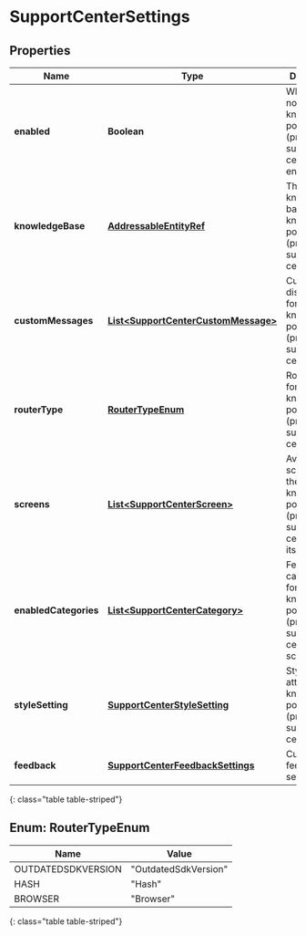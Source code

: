 # SupportCenterSettings


## Properties

| Name | Type | Description | Notes |
| ------------ | ------------- | ------------- | ------------- |
| **enabled** | **Boolean** | Whether or not knowledge portal (previously support center) is enabled |  |
| **knowledgeBase** | [**AddressableEntityRef**](AddressableEntityRef) | The knowledge base for knowledge portal (previously support center) |  |
| **customMessages** | [**List&lt;SupportCenterCustomMessage&gt;**](SupportCenterCustomMessage) | Customizable display texts for knowledge portal (previously support center) |  [optional] |
| **routerType** | [**RouterTypeEnum**](#Enum--RouterTypeEnum) | Router type for knowledge portal (previously support center) |  [optional] |
| **screens** | [**List&lt;SupportCenterScreen&gt;**](SupportCenterScreen) | Available screens for the knowledge portal (previously support center) with its modules |  |
| **enabledCategories** | [**List&lt;SupportCenterCategory&gt;**](SupportCenterCategory) | Featured categories for knowledge portal (previously support center) home screen |  |
| **styleSetting** | [**SupportCenterStyleSetting**](SupportCenterStyleSetting) | Style attributes for knowledge portal (previously support center) |  |
| **feedback** | [**SupportCenterFeedbackSettings**](SupportCenterFeedbackSettings) | Customer feedback settings |  [optional] |
{: class="table table-striped"}


## Enum: RouterTypeEnum

| Name | Value |
| ---- | ----- |
| OUTDATEDSDKVERSION | &quot;OutdatedSdkVersion&quot; | 
| HASH | &quot;Hash&quot; | 
| BROWSER | &quot;Browser&quot; | 
{: class="table table-striped"}



